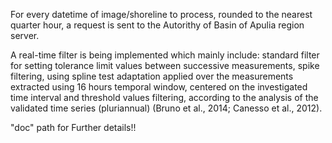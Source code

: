 For every datetime of image/shoreline to process, rounded to the nearest quarter hour, a request is sent to the Autorithy of Basin of  Apulia region server. 

A real-time filter is being implemented which mainly include: standard filter for setting tolerance limit values between
successive measurements, spike filtering, using spline test adaptation applied over the measurements extracted
using 16 hours temporal window, centered on the investigated time interval and threshold values filtering,
according to the analysis of the validated time series (pluriannual) (Bruno et al., 2014; Canesso et al., 2012).

"doc" path for Further details!!